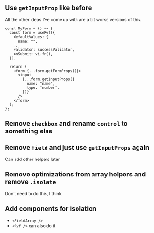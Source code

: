 ## Use `getInputProp` like before

All the other ideas I've come up with are a bit worse versions of this.

```tsx
const MyForm = () => {
  const form = useRvf({
    defaultValues: {
      name: "",
    },
    validator: successValidator,
    onSubmit: vi.fn(),
  });

  return (
    <form {...form.getFormProps()}>
      <input
        {...form.getInputProps({
          name: "name",
          type: "number",
        })}
      />
    </form>
  );
};
```

## Remove `checkbox` and rename `control` to something else

## Remove `field` and just use `getInputProps` again

Can add other helpers later

## Remove optimizations from array helpers and remove `.isolate`

Don't need to do this, I think.

## Add components for isolation

- `<FieldArray />`
- `<Rvf />` can also do it

